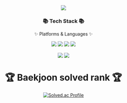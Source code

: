 <div align=center>
	<img src="https://capsule-render.vercel.app/api?type=waving&color=auto&height=200&section=header&text=Hello%20World!!!&fontSize=50" />	
</div>

<div align=center>
	<h3>📚 Tech Stack 📚</h3>
	<p>✨ Platforms & Languages ✨</p>
</div>
<div align="center">
	<img src=https://img.shields.io/badge/Java-007396?style=flat-square&logo=Java&logoColor=white />
	<img src="https://img.shields.io/badge/C++-007396?style=flat&logo=C++&logoColor=white" />
	<img src="https://img.shields.io/badge/csharp-007396?style=flat&logo=csharp&logoColor=white" />
	<img src="https://img.shields.io/badge/Python-007396?style=flat&logo=Python&logoColor=white" />
	
</div>
<div align=center>
	<br>
<img src="https://github-readme-stats.vercel.app/api/top-langs/?username=kimmoonwoong&layout=compact">
<img src="https://github-readme-stats.vercel.app/api?username=kimmoonwoong&show_icons=true">


<br>
<h1>🏆 Baekjoon solved rank 🏆</h1>
	
[![Solved.ac Profile](http://mazassumnida.wtf/api/v2/generate_badge?boj=ansdnd1500)](https://solved.ac/ansdnd1500)
</div>

<!--
**kimmoonwoong/kimmoonwoong** is a ✨ _special_ ✨ repository because its `README.md` (this file) appears on your GitHub profile.

Here are some ideas to get you started:

- 🌱 I’m currently learning ...
- 👯 I’m looking to collaborate on ...
- 🤔 I’m looking for help with ...
- 💬 Ask me about ...
- 📫 How to reach me: ...
- 😄 Pronouns: ...
- ⚡ Fun fact: ...
-->
